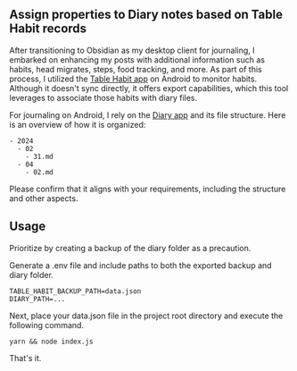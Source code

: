 ## Assign properties to Diary notes based on Table Habit records

After transitioning to Obsidian as my desktop client for journaling, I embarked on enhancing my posts with additional information such as habits, head migrates, steps, food tracking, and more. As part of this process, I utilized the [Table Habit app](https://github.com/FriesI23/mhabit) on Android to monitor habits. Although it doesn't sync directly, it offers export capabilities, which this tool leverages to associate those habits with diary files.

For journaling on Android, I rely on the [Diary app](https://github.com/billthefarmer/diary) and its file structure. Here is an overview of how it is organized:

```
- 2024
  - 02
    - 31.md
  - 04
    - 02.md
```

Please confirm that it aligns with your requirements, including the structure and other aspects.

## Usage

Prioritize by creating a backup of the diary folder as a precaution.

Generate a .env file and include paths to both the exported backup and diary folder.
```
TABLE_HABIT_BACKUP_PATH=data.json
DIARY_PATH=...
```

Next, place your data.json file in the project root directory and execute the following command.

```
yarn && node index.js
```

That's it.

